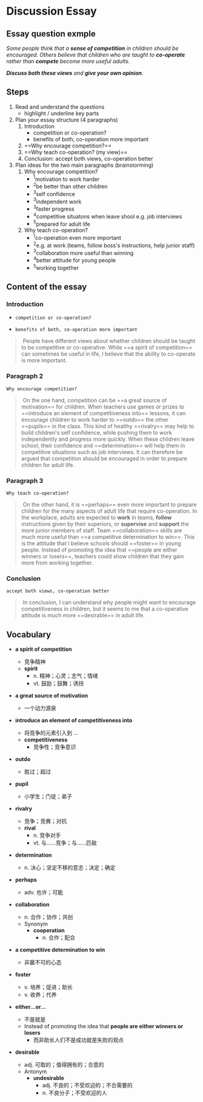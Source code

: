 # Discussion Essay

## Essay question exmple

*Some people think that a **sense of competition** in children should be encouraged. Others believe that children who are taught to **co-operate** rather than **compete** become more useful adults.*

***Discuss both these views** and **give your own opinion**.*

## Steps

1. Read and understand the questions
   * highlight / underline key parts
2. Plan your essay structure (4 paragraphs)
   1. Introduction
      * competition or co-operation?
      * benefits of both, co-operation more important
   2. ==Why encourage competition?==
   3. ==Why teach co-operation? (my view)==
   4. Conclusion: accept both views, co-operation better
3. Plan ideas for the two main paragraphs (brainstorming)
   1. Why encourage competition?
      * $^1$motivation to work harder
      * $^2$be better than other children
      * $^3$self confidence
      * $^3$independent work
      * $^3$faster progress
      * $^4$competitive situatons when leave shool e.g. job interviews
      * $^5$prepared for adult life
   2. Why teach co-operation?
      * $^1$co-operation even more important
      * $^2$e.g. at work (teams, follow boss's instructions, help junior staff)
      * $^3$collaboration more useful than winning
      * $^4$better attitude for young people
      * $^5$working together

## Content of the essay

### Introduction

* `competition or co-operation?`

* `benefits of both, co-operation more important`

> ​	People have different views about whether children should be taught to be competitive or co-operative. While ==a spirit of competition== can sometimes be useful in life, I believe that the ability to co-operate is more important.
>

### Paragraph 2

`Why encourage competition?`

> ​	On the one hand, competition can be ==a great source of motivation== for children. When teachers use games or prizes to ==introduce an element of competitiveness into== lessons, it can encourage children to work harder to ==outdo== the other ==pupils== in the class. This kind of healthy ==rivalry== may help to build children's self confidence, while pushing them to work independently and progress more quickly. When these children leave school, their confidence and ==determination== will help them in competitive situations such as job interviews. It can therefore be argued that competition should be encouraged in order to prepare children for adult life.
>

### Paragraph 3

`Why teach co-operation?`

> ​	On the other hand, it is ==perhaps== even more important to prepare children for the many aspects of adult life that require co-operation. In the workplace, adults are expected to **work** in teams, **follow** instructions given by their superiors, or **supervise** and **support** the more junior members of staff. Team ==collaboration== skills are much more useful than ==a competitive determination to win==. This is the attitude that I believe schools should ==foster== in young people. Instead of promoting the idea that ==people are either winners or losers==, teachers could show children that they gain more from working together.
>

### Conclusion

`accept both views, co-operation better` 

> ​	In conclusion, I can understand why people might want to encourage competitiveness in children, but it seems to me that a co-operative attitude is much more ==desirable== in adult life.
>

## Vocabulary

* **a spirit of competition**
  * 竞争精神
  * **spirit**  
    * n. 精神；心灵；志气；情绪  
    * vt. 鼓励；鼓舞；诱拐

* **a great source of motivation**
  * 一个动力源泉

* **introduce an element of competitiveness into**
  * 将竞争的元素引入到 ...
  * **competitiveness**
    * 竞争性；竞争意识

* **outdo**
  * 胜过；超过

* **pupil**
  * 小学生；门徒；弟子

* **rivalry**
  * 竞争；竞赛；对抗
  * **rival**
    * n. 竞争对手
    * vt. 与……竞争；与……匹敌

* **determination**
  * n. 决心；坚定不移的意志；决定；确定

* **perhaps**
  * adv. 也许；可能

* **collaboration**
  * n. 合作；协作；共创
  * Synonym
    * **cooperation**
      * n. 合作；配合

* **a competitive determination to win**
  * 非赢不可的心态

* **foster**
  * v. 培养；促进；助长
  * v. 收养；代养

* **either...or...**
  * 不是就是
  * Instead of promoting the idea that **people are either winners or losers**
    * 而非助长人们不是成功就是失败的观点

* **desirable**
  * adj. 可取的；值得拥有的；合意的
  * Antonym
    * **undesirable**
      * adj. 不良的；不受欢迎的；不合需要的
      * n. 不良分子；不受欢迎的人
